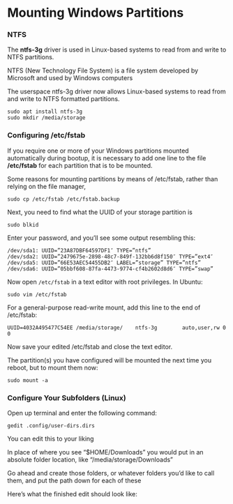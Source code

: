 # Mounting Windows Partitions

### NTFS

The **ntfs-3g** driver is used in Linux-based systems to read from and write to NTFS partitions.

NTFS (New Technology File System) is a file system developed by Microsoft and used by Windows computers

The userspace ntfs-3g driver now allows Linux-based systems to read from and write to NTFS formatted partitions.


```shell
sudo apt install ntfs-3g
sudo mkdir /media/storage
```

### Configuring /etc/fstab

If you require one or more of your Windows partitions mounted automatically during bootup, it is necessary to add one line to the file **/etc/fstab** for each partition that is to be mounted.

Some reasons for mounting partitions by means of /etc/fstab, rather than relying on the file manager,

```
sudo cp /etc/fstab /etc/fstab.backup
```

Next, you need to find what the UUID of your storage partition is

```shell
sudo blkid
```

Enter your password, and you’ll see some output resembling this:

```
/dev/sda1: UUID=”23A87DBF64597DF1″ TYPE=”ntfs”
/dev/sda2: UUID=”2479675e-2898-48c7-849f-132bb6d8f150″ TYPE=”ext4″
/dev/sda5: UUID=”66E53AEC54455DB2″ LABEL=”storage” TYPE=”ntfs”
/dev/sda6: UUID=”05bbf608-87fa-4473-9774-cf4b2602d8d6″ TYPE=”swap”
```

Now open `/etc/fstab` in a text editor with root privileges. In Ubuntu:

```shell
sudo vim /etc/fstab
```

For a general-purpose read-write mount, add this line to the end of /etc/fstab:

```
UUID=4032A495477C54EE /media/storage/    ntfs-3g        auto,user,rw 0 0
```

Now save your edited /etc/fstab and close the text editor.

The partition(s) you have configured will be mounted the next time you reboot, but to mount them now:

```shell
sudo mount -a
```

### Configure Your Subfolders (Linux)

Open up terminal and enter the following command:

```shell
gedit .config/user-dirs.dirs
```

You can edit this to your liking

In place of where you see “$HOME/Downloads” you would put in an absolute folder location, like “/media/storage/Downloads”

Go ahead and create those folders, or whatever folders you’d like to call them, and put the path down for each of these

Here’s what the finished edit should look like:

